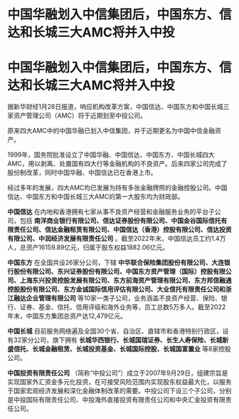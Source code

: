 # 中国华融划入中信集团后，中国东方、信达和长城三大AMC将并入中投

# 中国华融划入中信集团后，中国东方、信达和长城三大AMC将并入中投

据新华财经1月28日报道，响应机构改革方案，中国信达、中国东方和中国长城三家资产管理公司（AMC）将于近期划至中投公司。

原来四大AMC中的中国华融已划入中信集团，并于近期更名为中国中信金融资产。

1999年，国务院批准设立了中国华融、中国信达、中国东方、中国长城四大AMC，用以剥离、处置国有四大行等金融机构的不良资产。后来四家公司完成了股份制改革，同时中国华融、中国信达已在香港上市。

经过多年的发展，四大AMC均已发展为持有多张金融牌照的金融控股公司。中国信达、中国东方和中国长城三大AMC的第一大股东均为财政部。

**中国信达** 在内地和香港拥有七家从事不良资产经营和金融服务业务的平台子公司，包括
**南洋商业银行有限公司、信达证券股份有限公司、中国金谷国际信托有限责任公司、信达金融租赁有限公司、中国信达（香港）控股有限公司、信达投资有限公司、中润经济发展有限责任公司**
。截至2022年末，中国信达员工约1.4万人，总资产16159.89亿元，归属于股东权益1882.06亿元。

**中国东方** 在全国共设26家分公司，下辖
**中华联合保险集团股份有限公司、大连银行股份有限公司、东兴证券股份有限公司、中国东方资产管理（国际）控股有限公司、上海东兴投资控股发展有限公司、东方前海资产管理有限公司、东方邦信融通控股股份有限公司、东方金诚国际信用评估有限公司、大业信托有限责任公司和浙江融达企业管理有限公司**
等10家一类子公司，业务涵盖不良资产经营、保险、银行、证券、基金、信托、信用评级和海外业务等，员工总数5万多人。截至2022年末，中国东方集团总资产达12,479亿元。

**中国长城** 目前服务网络遍及全国30个省、自治区、直辖市和香港特别行政区，设有32家分公司，旗下拥有
**长城华西银行、长城国瑞证券、长生人寿保险、长城新盛信托、长城金融租赁、长城投资基金、长城国际控股、长城国富置业** 等8家控股公司。

**中国投资有限责任公司**
（简称“中投公司”）成立于2007年9月29日，组建宗旨是实现国家外汇资金多元化投资，在可接受风险范围内实现股东权益最大化，以服务于国家宏观经济发展和深化金融体制改革的需要。中投公司下设三个子公司，分别是中投国际有限责任公司、中投海外直接投资有限责任公司和中央汇金投资有限责任公司。

